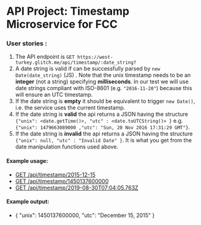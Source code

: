 
# API Project: Timestamp Microservice for FCC

### User stories :

1. The API endpoint is `GET https://west-turkey.glitch.me/api/timestamp/:date_string?`
2. A date string is valid if can be successfully parsed by `new Date(date_string)` (JS) . Note that the unix timestamp needs to be an **integer** (not a string) specifying **milliseconds**. In our test we will use date strings compliant with ISO-8601 (e.g. `"2016-11-20"`) because this will ensure an UTC timestamp.
3. If the date string is **empty** it should be equivalent to trigger `new Date()`, i.e. the service uses the current timestamp.
4. If the date string is **valid** the api returns a JSON having the structure 
`{"unix": <date.getTime()>, "utc" : <date.toUTCString()> }`
e.g. `{"unix": 1479663089000 ,"utc": "Sun, 20 Nov 2016 17:31:29 GMT"}`.
5. If the date string is **invalid** the api returns a JSON having the structure `{"unix": null, "utc" : "Invalid Date" }`. It is what you get from the date manipulation functions used above.

#### Example usage:
* [GET /api/timestamp/2015-12-15](https://west-turkey.glitch.me/api/timestamp/2015-12-15)
* [GET /api/timestamp/1450137600000](https://west-turkey.glitch.me/api/timestamp/1450137600000)
* [GET /api/timestamp/2019-08-30T07:04:05.763Z](https://west-turkey.glitch.me/api/timestamp/2019-08-30T07:04:05.763Z)

#### Example output:
* { "unix": 1450137600000, "utc": "December 15, 2015" }
